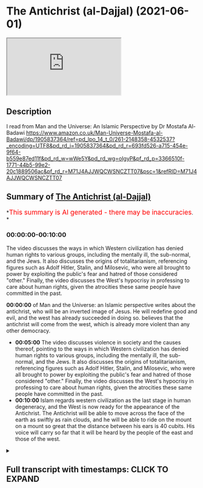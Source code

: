 # The Antichrist (al-Dajjal) (2021-06-01)

<iframe loading='lazy' allow='autoplay' src='https://www.youtube.com/embed/pPpg14D7GbM'></iframe>

## Description

I read from Man and the Universe: An Islamic Perspective by Dr Mostafa Al-Badawi <https://www.amazon.co.uk/Man-Universe-Mostafa-al-Badawi/dp/1905837364/ref=pd_lpo_14_t_0/261-2148358-4532537?_encoding=UTF8&pd_rd_i=1905837364&pd_rd_r=693fd526-a715-454e-9f64-b559e87ed11f&pd_rd_w=wWe5Y&pd_rd_wg=oIgyP&pf_rd_p=3366510f-1771-44b5-99e2-20c1889506ac&pf_rd_r=M71J4AJJWQCWSNCZTT07&psc=1&refRID=M71J4AJJWQCWSNCZTT07>

## Summary of [The Antichrist (al-Dajjal)](https://www.youtube.com/watch?v=pPpg14D7GbM)

\*<span style="color:red; font-size:125%">This summary is AI generated - there may be inaccuracies</span>. \*

### <a onclick="modifyYTiframeseektime('0')">00:00:00-00:10:00</a>

The video discusses the ways in which Western civilization has denied human rights to various groups, including the mentally ill, the sub-normal, and the Jews. It also discusses the origins of totalitarianism, referencing figures such as Adolf Hitler, Stalin, and Milosevic, who were all brought to power by exploiting the public's fear and hatred of those considered "other." Finally, the video discusses the West's hypocrisy in professing to care about human rights, given the atrocities these same people have committed in the past.

**<a onclick="modifyYTiframeseektime('0')">00:00:00</a>** of Man and the Universe: an Islamic perspective writes about the antichrist, who will be an inverted image of Jesus. He will redefine good and evil, and the west has already succeeded in doing so. believes that the antichrist will come from the west, which is already more violent than any other democracy.

*   **<a onclick="modifyYTiframeseektime('300')">00:05:00</a>** The video discusses violence in society and the causes thereof, pointing to the ways in which Western civilization has denied human rights to various groups, including the mentally ill, the sub-normal, and the Jews. It also discusses the origins of totalitarianism, referencing figures such as Adolf Hitler, Stalin, and Milosevic, who were all brought to power by exploiting the public's fear and hatred of those considered "other." Finally, the video discusses the West's hypocrisy in professing to care about human rights, given the atrocities these same people have committed in the past.
*   **<a onclick="modifyYTiframeseektime('600')">00:10:00</a>** Islam regards western civilization as the last stage in human degeneracy, and the West is now ready for the appearance of the Antichrist. The Antichrist will be able to move across the face of the earth as swiftly as rain clouds, and he will be able to ride on the mount on a mount so great that the distance between his ears is 40 cubits. His voice will carry so far that it will be heard by the people of the east and those of the west.

<details><summary><h2>Full transcript with timestamps: CLICK TO EXPAND</h2></summary>

<a onclick="modifyYTiframeseektime('1')">0:00:01</a> I was discussing with a friend of mine
earlier today he happens to be a doctor here <a onclick="modifyYTiframeseektime('5')">0:00:05</a> in London about the degeneracy we see around
us particularly as it's promoted in the media now <a onclick="modifyYTiframeseektime('12')">0:00:12</a> with such which that's force is everywhere
and i was just reminded of a passage in a <a onclick="modifyYTiframeseektime('19')">0:00:19</a> book i got recently about the antichrist
now this is no colorful myth this book <a onclick="modifyYTiframeseektime('26')">0:00:26</a> is called 'Man and the Universe: an Islamic
perspective by Mustafa al-Badawi. Now the author <a onclick="modifyYTiframeseektime('32')">0:00:32</a> of this book is a consultant psychiatrist and a
member of the Royal College of Psychiatrists so <a onclick="modifyYTiframeseektime('39')">0:00:39</a> he's a distinguished psychiatrist in his own right
the book is recommended by other psychiatrists <a onclick="modifyYTiframeseektime('44')">0:00:44</a> on the back and he has some interesting things
to say about the antichrist and the impostor <a onclick="modifyYTiframeseektime('51')">0:00:51</a> as he also calls him in the context of western
civilization or the inverted civilization as <a onclick="modifyYTiframeseektime('58')">0:00:58</a> he calls it life here in the west just wanted to
share with you uh his thoughts which i think are <a onclick="modifyYTiframeseektime('64')">0:01:04</a> really uh quite insightful so uh this is on page
87 of the book onwards judaism and christianity <a onclick="modifyYTiframeseektime('72')">0:01:12</a> both agree with islam in affirming a downward
trend for humanity which is to continue until the <a onclick="modifyYTiframeseektime('79')">0:01:19</a> cataclysm's heralding doomsday sometime during the
late stages of this process the antichrist shall <a onclick="modifyYTiframeseektime('86')">0:01:26</a> appear who is not only the epitome of all evil but
also an inverted image of jesus may peace be upon <a onclick="modifyYTiframeseektime('94')">0:01:34</a> him whom he will claim to personify the prophet
may god's blessings and peace be upon him called <a onclick="modifyYTiframeseektime('101')">0:01:41</a> him the impostor al dejal since his characteristic
attitude will be re-labeling good as evil <a onclick="modifyYTiframeseektime('110')">0:01:50</a> and evil as good heaven as hell and hell as heaven
himself as the christ and christ as the antichrist <a onclick="modifyYTiframeseektime('120')">0:02:00</a> and this is precisely what the west has already
succeeded in doing he says they have redefined <a onclick="modifyYTiframeseektime('126')">0:02:06</a> the human being by bringing his physical form to
the fore and denying his spirit redefining him <a onclick="modifyYTiframeseektime('134')">0:02:14</a> thus as an animal and they have set the stage for
putting everything to the service of the body and <a onclick="modifyYTiframeseektime('142')">0:02:22</a> thinking solely in material terms whereas all
religions say that man is degenerating the west <a onclick="modifyYTiframeseektime('150')">0:02:30</a> claims that on the contrary he is improving by
the day with the implication that they are now <a onclick="modifyYTiframeseektime('156')">0:02:36</a> far more advanced far more clever
and mature than anyone in the past <a onclick="modifyYTiframeseektime('162')">0:02:42</a> this evidently gives them the right to dismiss
lightly the prophets and sages of old and their <a onclick="modifyYTiframeseektime('168')">0:02:48</a> timeless wisdom and speak of them in condescending
and derogatory terms religion has been redefined <a onclick="modifyYTiframeseektime('177')">0:02:57</a> as superstition and the life to come as a childish
belief deriving from an inability to face reality <a onclick="modifyYTiframeseektime('186')">0:03:06</a> miraculous events are no more than trickery
hypnosis or self-deluding fantasies <a onclick="modifyYTiframeseektime('194')">0:03:14</a> alcohol gambling and usury are socially
condoned practices chastity has now become <a onclick="modifyYTiframeseektime('201')">0:03:21</a> a charge that most youngsters are anxious to
avoid homosexuality has already been legalized <a onclick="modifyYTiframeseektime('208')">0:03:28</a> it is legal to have intercourse with any number of
males females or even animals but it is illegal to <a onclick="modifyYTiframeseektime('216')">0:03:36</a> have two officially recognized wives each enjoying
together with her children for legal rights <a onclick="modifyYTiframeseektime('224')">0:03:44</a> more than half the men and women in the west
have extra marital affairs a good proportion <a onclick="modifyYTiframeseektime('229')">0:03:49</a> having multiple affairs the range of what is
defined as normal is rapidly being extended to <a onclick="modifyYTiframeseektime('238')">0:03:58</a> include to exclude nothing the death penalty
has been almost totally abolished this means <a onclick="modifyYTiframeseektime('245')">0:04:05</a> that the person who kills another is certain
to survive and have a sporting chance of being <a onclick="modifyYTiframeseektime('251')">0:04:11</a> let off for good behavior after an acceptable
number of years in a fairly comfortable prison <a onclick="modifyYTiframeseektime('258')">0:04:18</a> thus the murderer is guaranteed the right to live
that same right he has deprived his victim of the <a onclick="modifyYTiframeseektime('268')">0:04:28</a> following passage admitting to the willful madness
of such a system was taken from a review of a <a onclick="modifyYTiframeseektime('274')">0:04:34</a> book written by jay gilligan an american forensic
psychiatrist he writes the usa which is massively <a onclick="modifyYTiframeseektime('282')">0:04:42</a> more violent than any other democracy and every
other economically developed nation its prison <a onclick="modifyYTiframeseektime('289')">0:04:49</a> population is over two million nearly one percent
of the entire population and just happens to be by <a onclick="modifyYTiframeseektime('296')">0:04:56</a> far the singular dominant nation of the world in
economic and material terms we have the level of <a onclick="modifyYTiframeseektime('305')">0:05:05</a> criminal violence we do because we have arranged
our social and economic life as we have the brutal <a onclick="modifyYTiframeseektime('312')">0:05:12</a> the brutality and violence of american life are
a signal that there are profound social costs to <a onclick="modifyYTiframeseektime('319')">0:05:19</a> maintain these arrangements we have decided that
we prefer this to a far less violent alternative\ <a onclick="modifyYTiframeseektime('329')">0:05:29</a> then there are there is the clamor
for human rights which all hinges on <a onclick="modifyYTiframeseektime('336')">0:05:36</a> who is defined as human and consequently as having
rights the americans manifestly denied the native <a onclick="modifyYTiframeseektime('344')">0:05:44</a> americans human status and thus were able to
exterminate systematically whole nations of them <a onclick="modifyYTiframeseektime('351')">0:05:51</a> the spanish did the same in latin america hitler
also refused human status to the mentally ill <a onclick="modifyYTiframeseektime('358')">0:05:58</a> the sub-normal even before turning
his demonic attention to the poles <a onclick="modifyYTiframeseektime('363')">0:06:03</a> then to many other ethnic groups including the
jews and the gypsies he was thus able to massacre <a onclick="modifyYTiframeseektime('371')">0:06:11</a> them not only without internal opposition but by
recruiting some of the elite of german society <a onclick="modifyYTiframeseektime('379')">0:06:19</a> however let us not forget that the euthanasia
program came into being long before the nazis <a onclick="modifyYTiframeseektime('384')">0:06:24</a> came to power for example in 1922 gerhard hoffman
laid before the reichstag a plan for the mass <a onclick="modifyYTiframeseektime('392')">0:06:32</a> extermination of the mentally ill the terminally
ill the exhausted the crippled and incurably ill <a onclick="modifyYTiframeseektime('400')">0:06:40</a> children a decade later this was adopted as
official policy and with the help of numerous <a onclick="modifyYTiframeseektime('408')">0:06:48</a> physicians and nurses 200 000 persons were
murdered between 1939 and 1945. and let us not <a onclick="modifyYTiframeseektime('418')">0:06:58</a> forget that hitler stalin milosevic and their
likes are nothing if not products of western <a onclick="modifyYTiframeseektime('425')">0:07:05</a> civilization the huns and mongols were brutal
indeed as they established their military <a onclick="modifyYTiframeseektime('433')">0:07:13</a> supremacy over conquered territories
yet their worst accesses amounted to <a onclick="modifyYTiframeseektime('439')">0:07:19</a> little when compared objectively to the mass
atrocities committed by this civilization <a onclick="modifyYTiframeseektime('445')">0:07:25</a> for they at least were never genocidal this is
not to deny that there are millions of humane <a onclick="modifyYTiframeseektime('453')">0:07:33</a> and compassionate people in the west but the
very fact that they accept such people as hitler <a onclick="modifyYTiframeseektime('459')">0:07:39</a> and milosevic for leaders must indicate something
the behind the scenes machinations of their now <a onclick="modifyYTiframeseektime('467')">0:07:47</a> dominant world system in bringing third world
hitler's and milosevic's to power is also <a onclick="modifyYTiframeseektime('475')">0:07:55</a> proverbial it is not sufficient for humane people
in the west simply to disassociate themselves <a onclick="modifyYTiframeseektime('482')">0:08:02</a> from all this mentality the best elements
in western society are kept away from power <a onclick="modifyYTiframeseektime('490')">0:08:10</a> yet the duplicity of those actually wielding it is
no longer capable of being effectively camouflaged <a onclick="modifyYTiframeseektime('498')">0:08:18</a> one must be blinded with prejudice not to see
that as nations rather than as individuals <a onclick="modifyYTiframeseektime('505')">0:08:25</a> the west very often says one thing and does the
opposite grand proclamations of human rights are <a onclick="modifyYTiframeseektime('513')">0:08:33</a> made and used as smoke screens behind which are
carried out their real intentions whether these <a onclick="modifyYTiframeseektime('520')">0:08:40</a> be to prop up a repressive totalitarian regime
or to bring down another that is anti-western <a onclick="modifyYTiframeseektime('528')">0:08:48</a> to justify massive military intervention in
kuwait or total inertia in rwanda and so on\ <a onclick="modifyYTiframeseektime('540')">0:09:00</a> what more evidence is needed to show that
the west is actually an inverted civilization <a onclick="modifyYTiframeseektime('547')">0:09:07</a> we have mentioned previously how freud closed all
the upper gates by denying that there was a spirit <a onclick="modifyYTiframeseektime('554')">0:09:14</a> and dismissing religion as something springing
from the unconscious while opening all the lower <a onclick="modifyYTiframeseektime('560')">0:09:20</a> gates by trying to bring to the surface
the lowest tendencies in human beings <a onclick="modifyYTiframeseektime('567')">0:09:27</a> this was a very effective way indeed of shutting
man from heavenly influences and leaving him <a onclick="modifyYTiframeseektime('574')">0:09:34</a> defenseless before demonic ones we also made
mention of jung's definition of the archetypes <a onclick="modifyYTiframeseektime('581')">0:09:41</a> as something belonging to a hypothetical
collective unconscious that is archetypes <a onclick="modifyYTiframeseektime('588')">0:09:48</a> as situated below whereas the true archetypes
belong to the highest spiritual level the devil <a onclick="modifyYTiframeseektime('596')">0:09:56</a> and his influences are denied as myth while at
the same time his handiwork is everywhere manifest <a onclick="modifyYTiframeseektime('604')">0:10:04</a> and even openly promoted and familiarized
through such mediums as popular demonic films <a onclick="modifyYTiframeseektime('611')">0:10:11</a> music and even cartoons god is likewise relegated
to myth while the reflection of his attributes <a onclick="modifyYTiframeseektime('621')">0:10:21</a> such as truth justice and mercy in human society
is everywhere touted but are manifestly missing <a onclick="modifyYTiframeseektime('630')">0:10:30</a> it remains to say that from the islamic point
of view western civilization is the inevitable <a onclick="modifyYTiframeseektime('636')">0:10:36</a> last stage in human degeneracy the downward trend
has been progressing for thousands of years but <a onclick="modifyYTiframeseektime('645')">0:10:45</a> its acceleration has now become insane to reach
rock bottom in this process there had to emerge a <a onclick="modifyYTiframeseektime('654')">0:10:54</a> civilization totally cut off from all spirituality
and all higher principles leading to chaos at <a onclick="modifyYTiframeseektime('662')">0:11:02</a> all levels together with the inability to
recognize such chaos for what it really is <a onclick="modifyYTiframeseektime('670')">0:11:10</a> such a civilization must offer the appearance of
unparalleled excellence in everything material <a onclick="modifyYTiframeseektime('677')">0:11:17</a> and to have gone such a long way in the process
of redefinition and inversion as to deprive its <a onclick="modifyYTiframeseektime('684')">0:11:24</a> people of all power of discernment this sets
the stage for the crowning event in this process <a onclick="modifyYTiframeseektime('692')">0:11:32</a> the appearance of the imposter this is
the antichrist he is described in hadith <a onclick="modifyYTiframeseektime('699')">0:11:39</a> as able to move across the face of the earth
as swiftly as rain clouds carried by the wind <a onclick="modifyYTiframeseektime('706')">0:11:46</a> and to ride on the mount on a mount so great
that the distance between its ears is 40 cubits <a onclick="modifyYTiframeseektime('714')">0:11:54</a> furthermore his voice will carry so far that it
will be heard by the people of the east and those <a onclick="modifyYTiframeseektime('720')">0:12:00</a> of the west these descriptions are nowadays easily
translatable into currently existing technological <a onclick="modifyYTiframeseektime('728')">0:12:08</a> devices we can assert with confidence that
the west is now ready for the impostor <a onclick="modifyYTiframeseektime('735')">0:12:15</a> people are mentally imprisoned in the tangible
world and this is precisely the dimension that <a onclick="modifyYTiframeseektime('742')">0:12:22</a> the imposter will be able to master and he
shall show them such wonders in that they will <a onclick="modifyYTiframeseektime('749')">0:12:29</a> rapidly accept whatever claims he shall wish to
make it may appear from our previous depiction <a onclick="modifyYTiframeseektime('758')">0:12:38</a> of the degeneration of muslim societies and our
depiction in this chapter of the west that they <a onclick="modifyYTiframeseektime('764')">0:12:44</a> stand equal in this respect this is not so the
kind of inversion that we have just described <a onclick="modifyYTiframeseektime('773')">0:12:53</a> is something that has already been consummated
and normalized in the west whereas among muslims <a onclick="modifyYTiframeseektime('781')">0:13:01</a> although the trend is similar it is much
less widespread and is still recognized as <a onclick="modifyYTiframeseektime('788')">0:13:08</a> abnormal there's the end of that
extraordinary chapter i do actually recommend <a onclick="modifyYTiframeseektime('795')">0:13:15</a> this book by a leading consultant
psychiatrist um until next time

</details>
